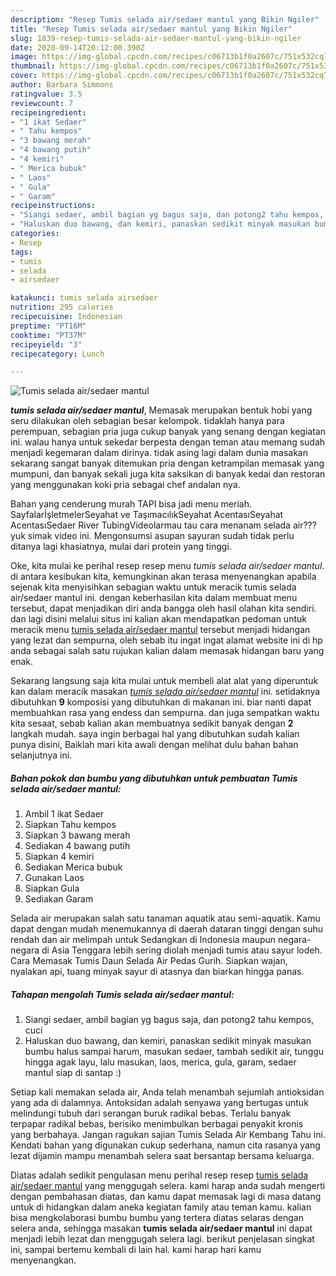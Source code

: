 ```yaml
---
description: "Resep Tumis selada air/sedaer mantul yang Bikin Ngiler"
title: "Resep Tumis selada air/sedaer mantul yang Bikin Ngiler"
slug: 1839-resep-tumis-selada-air-sedaer-mantul-yang-bikin-ngiler
date: 2020-09-14T20:12:00.390Z
image: https://img-global.cpcdn.com/recipes/c06713b1f0a2607c/751x532cq70/tumis-selada-airsedaer-mantul-foto-resep-utama.jpg
thumbnail: https://img-global.cpcdn.com/recipes/c06713b1f0a2607c/751x532cq70/tumis-selada-airsedaer-mantul-foto-resep-utama.jpg
cover: https://img-global.cpcdn.com/recipes/c06713b1f0a2607c/751x532cq70/tumis-selada-airsedaer-mantul-foto-resep-utama.jpg
author: Barbara Simmons
ratingvalue: 3.5
reviewcount: 7
recipeingredient:
- "1 ikat Sedaer"
- " Tahu kempos"
- "3 bawang merah"
- "4 bawang putih"
- "4 kemiri"
- " Merica bubuk"
- " Laos"
- " Gula"
- " Garam"
recipeinstructions:
- "Siangi sedaer, ambil bagian yg bagus saja, dan potong2 tahu kempos, cuci"
- "Haluskan duo bawang, dan kemiri, panaskan sedikit minyak masukan bumbu halus sampai harum, masukan sedaer, tambah sedikit air, tunggu hingga agak layu, lalu masukan, laos, merica, gula, garam, sedaer mantul siap di santap :)"
categories:
- Resep
tags:
- tumis
- selada
- airsedaer

katakunci: tumis selada airsedaer 
nutrition: 295 calories
recipecuisine: Indonesian
preptime: "PT16M"
cooktime: "PT37M"
recipeyield: "3"
recipecategory: Lunch

---
```



![Tumis selada air/sedaer mantul](https://img-global.cpcdn.com/recipes/c06713b1f0a2607c/751x532cq70/tumis-selada-airsedaer-mantul-foto-resep-utama.jpg)

<b><i>tumis selada air/sedaer mantul</i></b>, Memasak merupakan bentuk hobi yang seru dilakukan oleh sebagian besar kelompok. tidaklah hanya para perempuan, sebagian pria juga cukup banyak yang senang dengan kegiatan ini. walau hanya untuk sekedar berpesta dengan teman atau memang sudah menjadi kegemaran dalam dirinya. tidak asing lagi dalam dunia masakan sekarang sangat banyak ditemukan pria dengan ketrampilan memasak yang mumpuni, dan banyak sekali juga kita saksikan di banyak kedai dan restoran yang menggunakan koki pria sebagai chef andalan nya.

Bahan yang cenderung murah TAPI bisa jadi menu meriah. SayfalarİşletmelerSeyahat ve TaşımacılıkSeyahat AcentasıSeyahat AcentasıSedaer River TubingVideolarmau tau cara menanam selada air??? yuk simak video ini. Mengonsumsi asupan sayuran sudah tidak perlu ditanya lagi khasiatnya, mulai dari protein yang tinggi.

Oke, kita mulai ke perihal resep resep menu <i>tumis selada air/sedaer mantul</i>. di antara kesibukan kita, kemungkinan akan terasa menyenangkan apabila sejenak kita menyisihkan sebagian waktu untuk meracik tumis selada air/sedaer mantul ini. dengan keberhasilan kita dalam membuat menu tersebut, dapat menjadikan diri anda bangga oleh hasil olahan kita sendiri. dan lagi disini melalui situs ini kalian akan mendapatkan pedoman untuk meracik menu <u>tumis selada air/sedaer mantul</u> tersebut menjadi hidangan yang lezat dan sempurna, oleh sebab itu ingat ingat alamat website ini di hp anda sebagai salah satu rujukan kalian dalam memasak hidangan baru yang enak.


Sekarang langsung saja kita mulai untuk membeli alat alat yang diperuntuk kan dalam meracik masakan <u><i>tumis selada air/sedaer mantul</i></u> ini. setidaknya dibutuhkan <b>9</b> komposisi yang dibutuhkan di makanan ini. biar nanti dapat membuahkan rasa yang endess dan sempurna. dan juga sempatkan waktu kita sesaat, sebab kalian akan membuatnya sedikit banyak dengan <b>2</b> langkah mudah. saya ingin berbagai hal yang dibutuhkan sudah kalian punya disini, Baiklah mari kita awali dengan melihat dulu bahan bahan selanjutnya ini.

<!--inarticleads1-->

##### Bahan pokok dan bumbu yang dibutuhkan untuk pembuatan Tumis selada air/sedaer mantul:

1. Ambil 1 ikat Sedaer
1. Siapkan  Tahu kempos
1. Siapkan 3 bawang merah
1. Sediakan 4 bawang putih
1. Siapkan 4 kemiri
1. Sediakan  Merica bubuk
1. Gunakan  Laos
1. Siapkan  Gula
1. Sediakan  Garam


Selada air merupakan salah satu tanaman aquatik atau semi-aquatik. Kamu dapat dengan mudah menemukannya di daerah dataran tinggi dengan suhu rendah dan air melimpah untuk Sedangkan di Indonesia maupun negara-negara di Asia Tenggara lebih sering diolah menjadi tumis atau sayur lodeh. Cara Memasak Tumis Daun Selada Air Pedas Gurih. Siapkan wajan, nyalakan api, tuang minyak sayur di atasnya dan biarkan hingga panas. 

<!--inarticleads2-->

##### Tahapan mengolah Tumis selada air/sedaer mantul:

1. Siangi sedaer, ambil bagian yg bagus saja, dan potong2 tahu kempos, cuci
1. Haluskan duo bawang, dan kemiri, panaskan sedikit minyak masukan bumbu halus sampai harum, masukan sedaer, tambah sedikit air, tunggu hingga agak layu, lalu masukan, laos, merica, gula, garam, sedaer mantul siap di santap :)


Setiap kali memakan selada air, Anda telah menambah sejumlah antioksidan yang ada di dalamnya. Antoksidan adalah senyawa yang bertugas untuk melindungi tubuh dari serangan buruk radikal bebas. Terlalu banyak terpapar radikal bebas, berisiko menimbulkan berbagai penyakit kronis yang berbahaya. Jangan ragukan sajian Tumis Selada Air Kembang Tahu ini. Kendati bahan yang digunakan cukup sederhana, namun cita rasanya yang lezat dijamin mampu menambah selera saat bersantap bersama keluarga. 

Diatas adalah sedikit pengulasan menu perihal resep resep <u>tumis selada air/sedaer mantul</u> yang menggugah selera. kami harap anda sudah mengerti dengan pembahasan diatas, dan kamu dapat memasak lagi di masa datang untuk di hidangkan dalam aneka kegiatan family atau teman kamu. kalian bisa mengkolaborasi bumbu bumbu yang tertera diatas selaras dengan selera anda, sehingga masakan <b>tumis selada air/sedaer mantul</b> ini dapat menjadi lebih lezat dan menggugah selera lagi. berikut penjelasan singkat ini, sampai bertemu kembali di lain hal. kami harap hari kamu menyenangkan.
